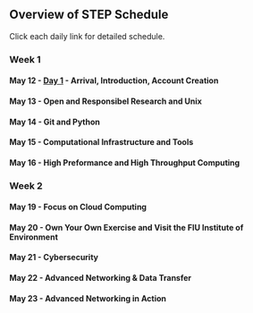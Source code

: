 ## Overview of STEP Schedule 

Click each daily link for detailed schedule.

### Week 1

#### May 12 - [Day 1](https://github.com/access-ci-org/Operations-STEP-2025/blob/main/May12.md) - Arrival, Introduction, Account Creation
#### May 13 - Open and Responsibel Research and Unix
#### May 14 - Git and Python
#### May 15 - Computational Infrastructure and Tools
#### May 16 - High Preformance and High Throughput Computing

### Week 2

#### May 19 - Focus on Cloud Computing
#### May 20 - Own Your Own Exercise and Visit the FIU Institute of Environment
#### May 21 - Cybersecurity
#### May 22 - Advanced Networking & Data Transfer
#### May 23 - Advanced Networking in Action

